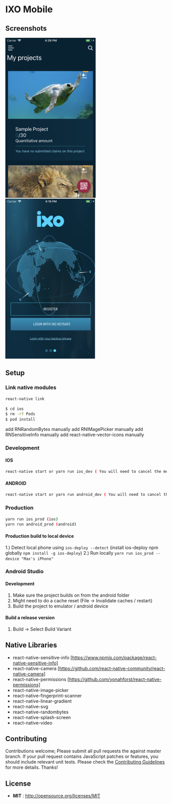 # IXO Mobile
## Screenshots
<img src="/screenshot1.png" height="500" /><img src="/screenshot2.png" height="500" />
## Setup
### Link native modules

```sh
react-native link
```

```sh
$ cd ios
$ rm -rf Pods
$ pod install
```

add RNRandomBytes manually
add RNIMagePicker manually
add RNSensitiveInfo manually
add react-native-vector-icons manually

### Development

#### IOS

```sh
react-native start or yarn run ios_dev ( You will need to cancel the metro bundler and start your own instance using react-start start)
```

#### ANDROID

```sh
react-native start or yarn run android_dev ( You will need to cancel the metro bundler and start your own instance using  react-start start)
```

### Production

```sh
yarn run ios_prod (ios)
yarn run android_prod (android)
```
#### Production build to local device
1.) Detect local phone using `ios-deploy --detect` (install ios-deploy npm globally `npm install -g ios-deploy`)
2.) Run locally `yarn run ios_prod --device "Max's iPhone"`

### Android Studio

#### Development
1. Make sure the project builds on from the android folder
2. Might need to do a cache reset (File -> Invalidate caches / restart)
3. Build the project to emulator / android device

#### Build a release version
1. Build -> Select Build Variant

## Native Libraries

* react-native-sensitive-info [https://www.npmjs.com/package/react-native-sensitive-info]
* react-native-camera [https://github.com/react-native-community/react-native-camera]
* react-native-permissions [https://github.com/yonahforst/react-native-permissions]
* react-native-image-picker
* react-native-fingerprint-scanner
* react-native-linear-gradient
* react-native-svg
* react-native-randombytes
* react-native-splash-screen
* react-native-video

## Contributing

Contributions welcome; Please submit all pull requests the against master branch. If your pull request contains JavaScript patches or features, you should include relevant unit tests. Please check the [Contributing Guidelines](contributng.md) for more details. Thanks!

## License

 - **MIT** : http://opensource.org/licenses/MIT